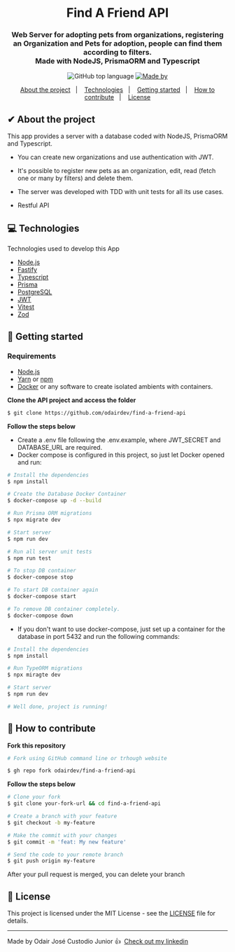 <h1 align="center">
  Find A Friend API
</h1>

<h3 align="center">
  Web Server for adopting pets from organizations, registering an Organization and Pets for adoption, people can find them according to filters. </br>
  Made with NodeJS, PrismaORM and Typescript
</h3>

<p align="center">
  <img alt="GitHub top language" src="https://img.shields.io/badge/typescript-100%25-blue">

  <a href="https://www.linkedin.com/in/odairjcjunior/" target="_blank" rel="noopener noreferrer">
    <img alt="Made by" src="https://img.shields.io/badge/Made%20by-odairdev-blue">
  </a>

</p>

<p align="center">
  <a href="#%EF%B8%8F-about-the-project">About the project</a>&nbsp;&nbsp;&nbsp;|&nbsp;&nbsp;&nbsp;
  <a href="#-technologies">Technologies</a>&nbsp;&nbsp;&nbsp;|&nbsp;&nbsp;&nbsp;
  <a href="#-getting-started">Getting started</a>&nbsp;&nbsp;&nbsp;|&nbsp;&nbsp;&nbsp;
  <a href="#-how-to-contribute">How to contribute</a>&nbsp;&nbsp;&nbsp;|&nbsp;&nbsp;&nbsp;
  <a href="#-license">License</a>
</p>

## ✔ About the project

This app provides a server with a database coded with NodeJS, PrismaORM and Typescript.

- You can create new organizations and use authentication with JWT.

- It's possible to register new pets as an organization, edit, read (fetch one or many by filters) and delete them.

- The server was developed with TDD with unit tests for all its use cases.

- Restful API

## 💻 Technologies

Technologies used to develop this App

- [Node.js](https://nodejs.org/en/)
- [Fastify](https://www.fastify.io)
- [Typescript](https://www.typescriptlang.org/)
- [Prisma](https://www.prisma.io)
- [PostgreSQL](https://www.postgresql.org/)
- [JWT](https://jwt.io/)
- [Vitest](https://vitest.dev)
- [Zod](https://www.npmjs.com/package/zod)

## 🚀 Getting started

### Requirements

- [Node.js](https://nodejs.org/en/)
- [Yarn](https://classic.yarnpkg.com/) or [npm](https://www.npmjs.com/)
- [Docker](https://www.docker.com/) or any software to create isolated ambients with containers.

**Clone the API project and access the folder**

```bash
$ git clone https://github.com/odairdev/find-a-friend-api
```

**Follow the steps below**

- Create a .env file following the .env.example, where JWT_SECRET and DATABASE_URL are required.
- Docker compose is configured in this project, so just let Docker opened and run:

```bash
# Install the dependencies
$ npm install

# Create the Database Docker Container
$ docker-compose up -d --build

# Run Prisma ORM migrations
$ npx migrate dev

# Start server
$ npm run dev

# Run all server unit tests
$ npm run test

# To stop DB container
$ docker-compose stop

# To start DB container again
$ docker-compose start

# To remove DB container completely.
$ docker-compose down

```

- If you don't want to use docker-compose, just set up a container for the database in port 5432 and run the following commands:

```bash
# Install the dependencies
$ npm install

# Run TypeORM migrations
$ npx miragte dev

# Start server
$ npm run dev

# Well done, project is running!

```

## 🤔 How to contribute

**Fork this repository**

```bash
# Fork using GitHub command line or trhough website

$ gh repo fork odairdev/find-a-friend-api
```

**Follow the steps below**

```bash
# Clone your fork
$ git clone your-fork-url && cd find-a-friend-api

# Create a branch with your feature
$ git checkout -b my-feature

# Make the commit with your changes
$ git commit -m 'feat: My new feature'

# Send the code to your remote branch
$ git push origin my-feature
```

After your pull request is merged, you can delete your branch

## 📝 License

This project is licensed under the MIT License - see the [LICENSE](LICENSE.md) file for details.

---

Made by Odair José Custodio Junior 👍 &nbsp;[Check out my linkedin](https://www.linkedin.com/in/odairjcjunior/)
